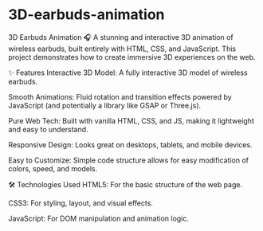 # 3D-earbuds-animation
3D Earbuds Animation 🎧 A stunning and interactive 3D animation of wireless earbuds, built entirely with HTML, CSS, and JavaScript. This project demonstrates how to create immersive 3D experiences on the web.


✨ Features
Interactive 3D Model: A fully interactive 3D model of wireless earbuds.

Smooth Animations: Fluid rotation and transition effects powered by JavaScript (and potentially a library like GSAP or Three.js).

Pure Web Tech: Built with vanilla HTML, CSS, and JS, making it lightweight and easy to understand.

Responsive Design: Looks great on desktops, tablets, and mobile devices.

Easy to Customize: Simple code structure allows for easy modification of colors, speed, and models.

🛠️ Technologies Used
HTML5: For the basic structure of the web page.

CSS3: For styling, layout, and visual effects.

JavaScript: For DOM manipulation and animation logic.
